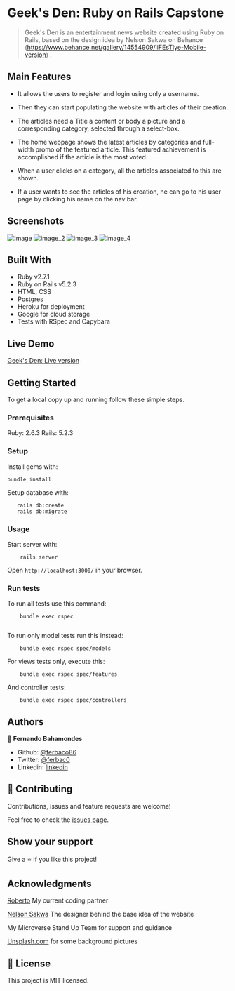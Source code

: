 # Geek's Den: Ruby on Rails Capstone

> Geek's Den is an entertainment news website created using Ruby on Rails, based on the design idea by Nelson Sakwa on Behance (https://www.behance.net/gallery/14554909/liFEsTlye-Mobile-version) .


## Main Features
* It allows the users to register and login using only a username.

* Then they can start populating the website with articles of their creation. 

* The articles need a Title a content or body a picture and a corresponding category, selected through a select-box.

* The home webpage shows the latest articles by categories and full-width promo of the featured article. This featured achievement is accomplished if the article is the most voted. 

* When a user clicks on a category, all the articles associated to this are shown.

* If a user wants to see the articles of his creation, he can go to his user page by clicking his name on the nav bar.   

## Screenshots
![image](https://user-images.githubusercontent.com/52765379/87200034-bb9c0200-c2c9-11ea-8b14-44dc9c60208d.png)
![image_2](https://user-images.githubusercontent.com/52765379/87200050-c191e300-c2c9-11ea-8922-291eff308399.png)
![image_3](https://user-images.githubusercontent.com/52765379/87200053-c3f43d00-c2c9-11ea-8456-25eea067ac4e.png)
![image_4](https://user-images.githubusercontent.com/52765379/87200057-c5be0080-c2c9-11ea-8ca1-99d4a3abfcd4.png)

## Built With

- Ruby v2.7.1
- Ruby on Rails v5.2.3
- HTML, CSS
- Postgres
- Heroku for deployment
- Google for cloud storage
- Tests with RSpec and Capybara

## Live Demo

[Geek's Den: Live version](https://geeksden.herokuapp.com/)


## Getting Started

To get a local copy up and running follow these simple steps.

### Prerequisites

Ruby: 2.6.3
Rails: 5.2.3

### Setup

Install gems with:

```
bundle install
```

Setup database with:

```
   rails db:create
   rails db:migrate
```

### Usage

Start server with:

```
    rails server
```

Open `http://localhost:3000/` in your browser.

### Run tests

To run all tests use this command:

```
    bundle exec rspec
    
```
To run only model tests run this instead:

```
    bundle exec rspec spec/models

```

For views tests only, execute this:

```
    bundle exec rspec spec/features

```
And controller tests:

```
    bundle exec rspec spec/controllers

```

## Authors

👤 **Fernando Bahamondes**

- Github: [@ferbaco86](https://github.com/ferbaco86)
- Twitter: [@ferbac0](https://twitter.com/ferbac0)
- Linkedin: [linkedin](https://www.linkedin.com/in/fernando-bahamondes-correa)

## 🤝 Contributing

Contributions, issues and feature requests are welcome!

Feel free to check the [issues page](https://github.com/ferbaco86/rails-capstone/issues).

## Show your support

Give a ⭐️ if you like this project!

## Acknowledgments

[Roberto](https://github.com/LoboArkano) My current coding partner

[Nelson Sakwa](https://www.behance.net/sakwadesignstudio) The designer behind the base idea of the website

My Microverse Stand Up Team for support and guidance

[Unsplash.com](https://unsplash.com/photos/bbokzTQjB9o) for some background pictures

## 📝 License

This project is MIT licensed.
